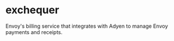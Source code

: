 # exchequer
Envoy's billing service that integrates with Adyen to manage Envoy payments and receipts.
